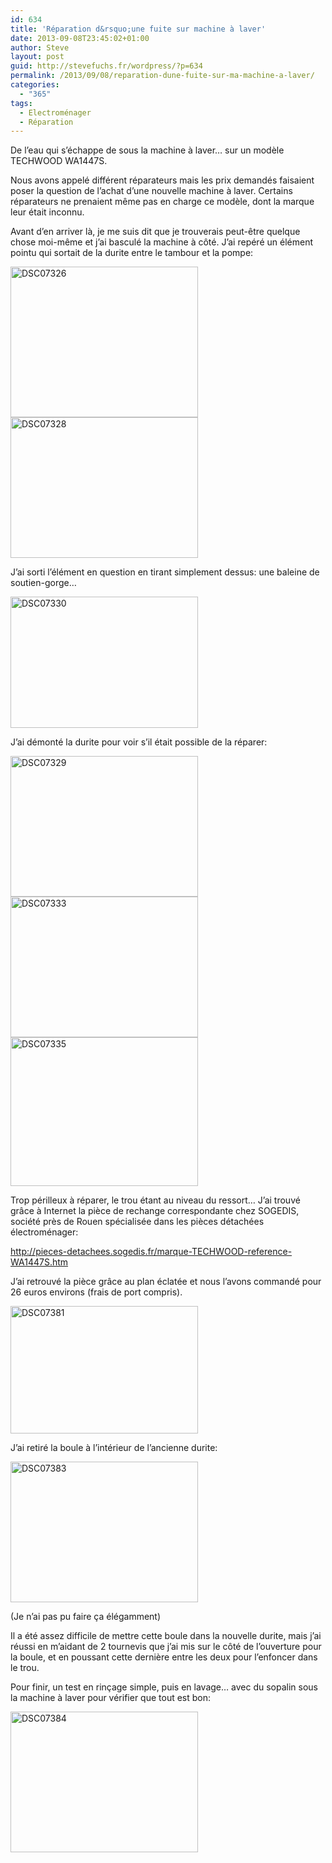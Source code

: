 ```yaml
---
id: 634
title: 'Réparation d&rsquo;une fuite sur machine à laver'
date: 2013-09-08T23:45:02+01:00
author: Steve
layout: post
guid: http://stevefuchs.fr/wordpress/?p=634
permalink: /2013/09/08/reparation-dune-fuite-sur-ma-machine-a-laver/
categories:
  - "365"
tags:
  - Electroménager
  - Réparation
---
```

De l&rsquo;eau qui s&rsquo;échappe de sous la machine à laver&#8230; sur un modèle TECHWOOD WA1447S.

Nous avons appelé différent réparateurs mais les prix demandés faisaient poser la question de l&rsquo;achat d&rsquo;une nouvelle machine à laver. Certains réparateurs ne prenaient même pas en charge ce modèle, dont la marque leur était inconnu.

Avant d&rsquo;en arriver là, je me suis dit que je trouverais peut-être quelque chose moi-même et j&rsquo;ai basculé la machine à côté. J&rsquo;ai repéré un élément pointu qui sortait de la durite entre le tambour et la pompe:

[<img class="alignnone size-medium wp-image-636" src="https://i0.wp.com/stevefuchs.fr/wordpress/wp-content/uploads/2013/09/DSC07326.jpg?resize=300%2C241" alt="DSC07326" width="300" height="241" srcset="https://i0.wp.com/stevefuchs.fr/wordpress/wp-content/uploads/2013/09/DSC07326.jpg?resize=300%2C241 300w, https://i0.wp.com/stevefuchs.fr/wordpress/wp-content/uploads/2013/09/DSC07326.jpg?resize=624%2C502 624w, https://i0.wp.com/stevefuchs.fr/wordpress/wp-content/uploads/2013/09/DSC07326.jpg?w=1000 1000w" sizes="(max-width: 300px) 85vw, 300px" data-recalc-dims="1" />](https://i0.wp.com/stevefuchs.fr/wordpress/wp-content/uploads/2013/09/DSC07326.jpg) [<img class="alignnone size-medium wp-image-637" src="https://i0.wp.com/stevefuchs.fr/wordpress/wp-content/uploads/2013/09/DSC07328.jpg?resize=300%2C225" alt="DSC07328" width="300" height="225" srcset="https://i0.wp.com/stevefuchs.fr/wordpress/wp-content/uploads/2013/09/DSC07328.jpg?resize=300%2C225 300w, https://i0.wp.com/stevefuchs.fr/wordpress/wp-content/uploads/2013/09/DSC07328.jpg?resize=624%2C468 624w, https://i0.wp.com/stevefuchs.fr/wordpress/wp-content/uploads/2013/09/DSC07328.jpg?w=1000 1000w" sizes="(max-width: 300px) 85vw, 300px" data-recalc-dims="1" />](https://i0.wp.com/stevefuchs.fr/wordpress/wp-content/uploads/2013/09/DSC07328.jpg)

J&rsquo;ai sorti l&rsquo;élément en question en tirant simplement dessus: une baleine de soutien-gorge&#8230;

[<img class="alignnone size-medium wp-image-638" src="https://i1.wp.com/stevefuchs.fr/wordpress/wp-content/uploads/2013/09/DSC07330.jpg?resize=300%2C210" alt="DSC07330" width="300" height="210" srcset="https://i1.wp.com/stevefuchs.fr/wordpress/wp-content/uploads/2013/09/DSC07330.jpg?resize=300%2C210 300w, https://i1.wp.com/stevefuchs.fr/wordpress/wp-content/uploads/2013/09/DSC07330.jpg?resize=624%2C438 624w, https://i1.wp.com/stevefuchs.fr/wordpress/wp-content/uploads/2013/09/DSC07330.jpg?w=1000 1000w" sizes="(max-width: 300px) 85vw, 300px" data-recalc-dims="1" />](https://i1.wp.com/stevefuchs.fr/wordpress/wp-content/uploads/2013/09/DSC07330.jpg)

J&rsquo;ai démonté la durite pour voir s&rsquo;il était possible de la réparer:

[<img class="alignnone size-medium wp-image-639" src="https://i1.wp.com/stevefuchs.fr/wordpress/wp-content/uploads/2013/09/DSC07329.jpg?resize=300%2C225" alt="DSC07329" width="300" height="225" srcset="https://i1.wp.com/stevefuchs.fr/wordpress/wp-content/uploads/2013/09/DSC07329.jpg?resize=300%2C225 300w, https://i1.wp.com/stevefuchs.fr/wordpress/wp-content/uploads/2013/09/DSC07329.jpg?resize=624%2C468 624w, https://i1.wp.com/stevefuchs.fr/wordpress/wp-content/uploads/2013/09/DSC07329.jpg?w=1000 1000w" sizes="(max-width: 300px) 85vw, 300px" data-recalc-dims="1" />](https://i1.wp.com/stevefuchs.fr/wordpress/wp-content/uploads/2013/09/DSC07329.jpg) [<img class="alignnone size-medium wp-image-640" src="https://i1.wp.com/stevefuchs.fr/wordpress/wp-content/uploads/2013/09/DSC07333.jpg?resize=300%2C225" alt="DSC07333" width="300" height="225" srcset="https://i1.wp.com/stevefuchs.fr/wordpress/wp-content/uploads/2013/09/DSC07333.jpg?resize=300%2C225 300w, https://i1.wp.com/stevefuchs.fr/wordpress/wp-content/uploads/2013/09/DSC07333.jpg?resize=624%2C468 624w, https://i1.wp.com/stevefuchs.fr/wordpress/wp-content/uploads/2013/09/DSC07333.jpg?w=1000 1000w" sizes="(max-width: 300px) 85vw, 300px" data-recalc-dims="1" />](https://i1.wp.com/stevefuchs.fr/wordpress/wp-content/uploads/2013/09/DSC07333.jpg) [<img class="alignnone size-medium wp-image-641" src="https://i2.wp.com/stevefuchs.fr/wordpress/wp-content/uploads/2013/09/DSC07335.jpg?resize=300%2C238" alt="DSC07335" width="300" height="238" srcset="https://i2.wp.com/stevefuchs.fr/wordpress/wp-content/uploads/2013/09/DSC07335.jpg?resize=300%2C238 300w, https://i2.wp.com/stevefuchs.fr/wordpress/wp-content/uploads/2013/09/DSC07335.jpg?resize=624%2C496 624w, https://i2.wp.com/stevefuchs.fr/wordpress/wp-content/uploads/2013/09/DSC07335.jpg?w=1000 1000w" sizes="(max-width: 300px) 85vw, 300px" data-recalc-dims="1" />](https://i2.wp.com/stevefuchs.fr/wordpress/wp-content/uploads/2013/09/DSC07335.jpg)

Trop périlleux à réparer, le trou étant au niveau du ressort&#8230; J&rsquo;ai trouvé grâce à Internet la pièce de rechange correspondante chez SOGEDIS, société près de Rouen spécialisée dans les pièces détachées électroménager:

<http://pieces-detachees.sogedis.fr/marque-TECHWOOD-reference-WA1447S.htm>

J&rsquo;ai retrouvé la pièce grâce au plan éclatée et nous l&rsquo;avons commandé pour 26 euros environs (frais de port compris).

[<img class="alignnone size-medium wp-image-642" src="https://i1.wp.com/stevefuchs.fr/wordpress/wp-content/uploads/2013/09/DSC07381.jpg?resize=300%2C204" alt="DSC07381" width="300" height="204" srcset="https://i1.wp.com/stevefuchs.fr/wordpress/wp-content/uploads/2013/09/DSC07381.jpg?resize=300%2C204 300w, https://i1.wp.com/stevefuchs.fr/wordpress/wp-content/uploads/2013/09/DSC07381.jpg?resize=624%2C424 624w, https://i1.wp.com/stevefuchs.fr/wordpress/wp-content/uploads/2013/09/DSC07381.jpg?w=1000 1000w" sizes="(max-width: 300px) 85vw, 300px" data-recalc-dims="1" />](https://i1.wp.com/stevefuchs.fr/wordpress/wp-content/uploads/2013/09/DSC07381.jpg)

J&rsquo;ai retiré la boule à l&rsquo;intérieur de l&rsquo;ancienne durite:

[<img class="alignnone size-medium wp-image-643" src="https://i1.wp.com/stevefuchs.fr/wordpress/wp-content/uploads/2013/09/DSC07383.jpg?resize=300%2C225" alt="DSC07383" width="300" height="225" srcset="https://i1.wp.com/stevefuchs.fr/wordpress/wp-content/uploads/2013/09/DSC07383.jpg?resize=300%2C225 300w, https://i1.wp.com/stevefuchs.fr/wordpress/wp-content/uploads/2013/09/DSC07383.jpg?resize=624%2C468 624w, https://i1.wp.com/stevefuchs.fr/wordpress/wp-content/uploads/2013/09/DSC07383.jpg?w=1000 1000w" sizes="(max-width: 300px) 85vw, 300px" data-recalc-dims="1" />](https://i1.wp.com/stevefuchs.fr/wordpress/wp-content/uploads/2013/09/DSC07383.jpg)

(Je n&rsquo;ai pas pu faire ça élégamment)

Il a été assez difficile de mettre cette boule dans la nouvelle durite, mais j&rsquo;ai réussi en m&rsquo;aidant de 2 tournevis que j&rsquo;ai mis sur le côté de l&rsquo;ouverture pour la boule, et en poussant cette dernière entre les deux pour l&rsquo;enfoncer dans le trou.

Pour finir, un test en rinçage simple, puis en lavage&#8230; avec du sopalin sous la machine à laver pour vérifier que tout est bon:

[<img class="alignnone size-medium wp-image-644" src="https://i0.wp.com/stevefuchs.fr/wordpress/wp-content/uploads/2013/09/DSC07384.jpg?resize=300%2C225" alt="DSC07384" width="300" height="225" srcset="https://i0.wp.com/stevefuchs.fr/wordpress/wp-content/uploads/2013/09/DSC07384.jpg?resize=300%2C225 300w, https://i0.wp.com/stevefuchs.fr/wordpress/wp-content/uploads/2013/09/DSC07384.jpg?resize=624%2C468 624w, https://i0.wp.com/stevefuchs.fr/wordpress/wp-content/uploads/2013/09/DSC07384.jpg?w=1000 1000w" sizes="(max-width: 300px) 85vw, 300px" data-recalc-dims="1" />](https://i0.wp.com/stevefuchs.fr/wordpress/wp-content/uploads/2013/09/DSC07384.jpg)